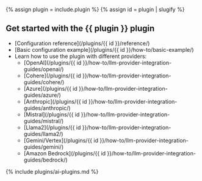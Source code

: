 {% assign plugin = include.plugin %}
{% assign id = plugin | slugify %}

## Get started with the {{ plugin }} plugin

* [Configuration reference](/plugins/{{ id }}/reference/)
* [Basic configuration example](/plugins/{{ id }}/how-to/basic-example/)
* Learn how to use the plugin with different providers:
  * [OpenAI](/plugins/{{ id }}/how-to/llm-provider-integration-guides/openai/)
  * [Cohere](/plugins/{{ id }}/how-to/llm-provider-integration-guides/cohere/)
  * [Azure](/plugins/{{ id }}/how-to/llm-provider-integration-guides/azure/)
  * [Anthropic](/plugins/{{ id }}/how-to/llm-provider-integration-guides/anthropic/)
  * [Mistral](/plugins/{{ id }}/how-to/llm-provider-integration-guides/mistral/)
  * [Llama2](/plugins/{{ id }}/how-to/llm-provider-integration-guides/llama2/)
  * [Gemini/Vertex](/plugins/{{ id }}/how-to/llm-provider-integration-guides/gemini/)
  * [Amazon Bedrock](/plugins/{{ id }}/how-to/llm-provider-integration-guides/bedrock/)

{% include plugins/ai-plugins.md %}